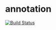 # annotation

[![Build Status](https://travis-ci.org/imagi-ng/annotation.svg?branch=master)](https://travis-ci.org/imagi-ng/annotation)
